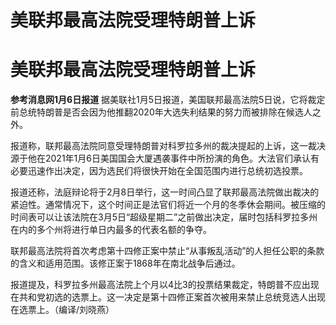 # 美联邦最高法院受理特朗普上诉

# 美联邦最高法院受理特朗普上诉

**参考消息网1月6日报道**
据美联社1月5日报道，美国联邦最高法院5日说，它将裁定前总统特朗普是否会因为他推翻2020年大选失利结果的努力而被排除在候选人之外。

报道称，联邦最高法院同意受理特朗普对科罗拉多州的裁决提起的上诉，这一裁决源于他在2021年1月6日美国国会大厦遇袭事件中所扮演的角色。大法官们承认有必要迅速作出决定，因为选民们将很快开始在全国范围内进行总统初选投票。

报道还称，法庭辩论将于2月8日举行，这一时间凸显了联邦最高法院做出裁决的紧迫性。通常情况下，这个时间正是法官们将近一个月的冬季休会期间。被压缩的时间表可以让该法院在3月5日“超级星期二”之前做出决定，届时包括科罗拉多州在内的多个州将进行单日内最多的代表名额的争夺。

联邦最高法院将首次考虑第十四修正案中禁止“从事叛乱活动”的人担任公职的条款的含义和适用范围。该修正案于1868年在南北战争后通过。

报道提及，科罗拉多州最高法院上个月以4比3的投票结果裁定，特朗普不应出现在共和党初选的选票上。这一决定是第十四修正案首次被用来禁止总统竞选人出现在选票上。（编译/刘晓燕）

